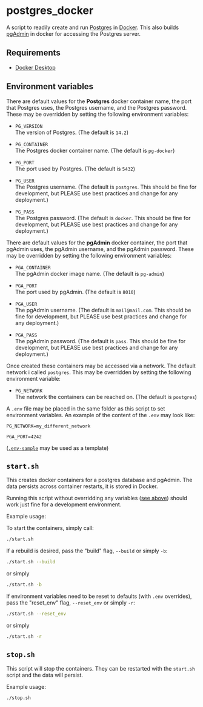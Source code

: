 # postgres_docker

A script to readily create and run [Postgres](https://www.postgresql.org/) in [Docker](docker.com). This also builds [pgAdmin](pgadmin.org) in docker for accessing the Postgres server.

## Requirements

- [Docker Desktop](https://www.docker.com/products/docker-desktop)

## Environment variables

There are default values for the **Postgres** docker container name, the port that Postgres uses, the Postgres username, and the Postgres password. These may be overridden by setting the following environment variables:

- `PG_VERSION`\
  The version of Postgres. (The default is `14.2`)

- `PG_CONTAINER`\
  The Postgres docker container name. (The default is `pg-docker`)

- `PG_PORT`\
  The port used by Postgres. (The default is `5432`)

- `PG_USER`\
  The Postgres username. (The default is `postgres`. This should be fine for development, but PLEASE use best practices and change for any deployment.)

- `PG_PASS`\
  The Postgres password. (The default is `docker`. This should be fine for development, but PLEASE use best practices and change for any deployment.)

There are default values for the **pgAdmin** docker container, the port that pgAdmin uses, the pgAdmin username, and the pgAdmin password. These may be overridden by setting the following environment variables:

- `PGA_CONTAINER`\
  The pgAdmin docker image name. (The default is `pg-admin`)

- `PGA_PORT`\
  The port used by pgAdmin. (The default is `8010`)

- `PGA_USER`\
  The pgAdmin username. (The default is `mail@mail.com`. This should be fine for development, but PLEASE use best practices and change for any deployment.)

- `PGA_PASS`\
  The pgAdmin password. (The default is `pass`. This should be fine for development, but PLEASE use best practices and change for any deployment.)

Once created these containers may be accessed via a network. The default network i called `postgres`. This may be overridden by setting the following environment variable:

- `PG_NETWORK`\
  The network the containers can be reached on. (The default is `postgres`)

A `.env` file may be placed in the same folder as this script to set environment variables. An example of the content of the `.env` may look like:

```.env
PG_NETWORK=my_different_network

PGA_PORT=4242
```

([`.env-sample`](./.env-sample) may be used as a template)

## `start.sh`

This creates docker containers for a postgres database and pgAdmin. The data persists across container restarts, it is stored in Docker.

Running this script without overridding any variables ([see above](#environment-variables)) should work just fine for a development environment.

Example usage:

To start the containers, simply call:

```bash
./start.sh
```

If a rebuild is desired, pass the "build" flag, `--build` or simply `-b`:

```bash
./start.sh --build
```

or simply

```bash
./start.sh -b
```

If environment variables need to be reset to defaults (with `.env` overrides), pass the "reset_env" flag, `--reset_env` or simply `-r`:

```bash
./start.sh --reset_env
```

or simply

```bash
./start.sh -r
```

## `stop.sh`

This script will stop the containers. They can be restarted with the `start.sh` script and the data will persist.

Example usage:

```bash
./stop.sh
```

